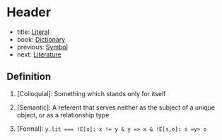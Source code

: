 # Header
- title: [Literal](literal.md)
- book: [Dictionary](.dictionary.md)
- previous: [Symbol](symbol.md)
- next: [Literature](literature.md)

## Definition

1. [Colloquial]: Something which stands only for itself

2. [Semantic]: A referent that serves neither as the subject of a unique object, or as a relationship type

3. [Formal]: `y.lit === !E[x]: x != y & y => x & !E[s,o]: s =y> o`